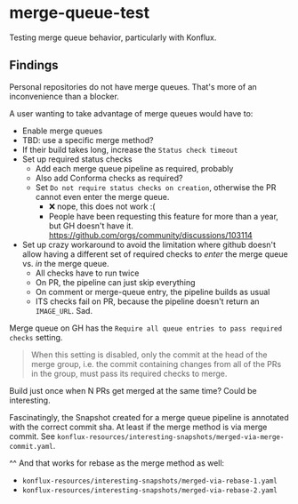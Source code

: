 # merge-queue-test

Testing merge queue behavior, particularly with Konflux.

## Findings

Personal repositories do not have merge queues. That's more of an inconvenience
than a blocker.

A user wanting to take advantage of merge queues would have to:

- Enable merge queues
- TBD: use a specific merge method?
- If their build takes long, increase the `Status check timeout`
- Set up required status checks
  - Add each merge queue pipeline as required, probably
  - Also add Conforma checks as required?
  - Set `Do not require status checks on creation`, otherwise the PR cannot even
    enter the merge queue.
    - ❌ nope, this does not work :(
    - People have been requesting this feature for more than a year, but GH doesn't
      have it. <https://github.com/orgs/community/discussions/103114>
- Set up crazy workaround to avoid the limitation where github doesn't allow having
  a different set of required checks to *enter* the merge queue vs. *in* the merge queue.
  - All checks have to run twice
  - On PR, the pipeline can just skip everything
  - On comment or merge-queue entry, the pipeline builds as usual
  - ITS checks fail on PR, because the pipeline doesn't return an `IMAGE_URL`. Sad.

Merge queue on GH has the `Require all queue entries to pass required checks` setting.

> When this setting is disabled, only the commit at the head of the merge group,
> i.e. the commit containing changes from all of the PRs in the group, must pass
> its required checks to merge.

Build just once when N PRs get merged at the same time? Could be interesting.

Fascinatingly, the Snapshot created for a merge queue pipeline is annotated with
the correct commit sha. At least if the merge method is via merge commit. See
`konflux-resources/interesting-snapshots/merged-via-merge-commit.yaml`.

^^ And that works for rebase as the merge method as well:

- `konflux-resources/interesting-snapshots/merged-via-rebase-1.yaml`
- `konflux-resources/interesting-snapshots/merged-via-rebase-2.yaml`
